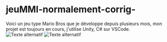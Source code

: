# jeuMMI-normalement-corrig-
Voici un jeu type Mario Bros que je développe depuis plusieurs mois, mon projet est toujours en cours, j'utilise Unity, C# sur VSCode.
![Texte alternatif](https://i.ibb.co/6D0wcwy/vue-player-seul.png)
![Texte alternatif](https://i.ibb.co/jwQZPcm/vue-player-et-serpent.png)

